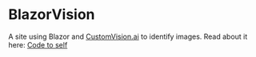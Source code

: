# BlazorVision
A site using Blazor and [CustomVision.ai](https://customvision.ai) to identify images.
Read about it here: [Code to self](https://codetoself.bjorndaniel.se/planes-trains/)
